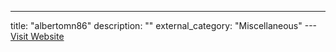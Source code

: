 ---
title: "albertomn86"
description: ""
external_category: "Miscellaneous"
---[Visit Website](https://github.com/albertomn86)

